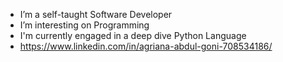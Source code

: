 - I’m a self-taught Software Developer
- I’m interesting on Programming
- I'm currently engaged in a deep dive Python Language
- https://www.linkedin.com/in/agriana-abdul-goni-708534186/

<!---
Agri99/Agri99 is a ✨ special ✨ repository because its `README.md` (this file) appears on your GitHub profile.
You can click the Preview link to take a look at your changes.
--->
